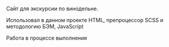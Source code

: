 Сайт для экскурсии по винодельне.

Использовал в данном проекте HTML, препроцессор SCSS и методологию БЭМ, JavaScript

Работа в процессе выполнения